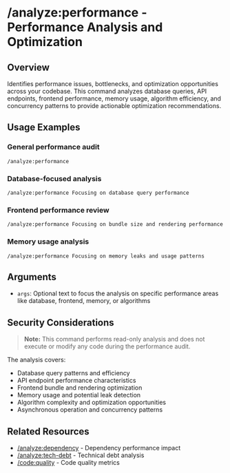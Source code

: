 # /analyze:performance - Performance Analysis and Optimization

## Overview

Identifies performance issues, bottlenecks, and optimization opportunities across your codebase. This command analyzes database queries, API endpoints, frontend performance, memory usage, algorithm efficiency, and concurrency patterns to provide actionable optimization recommendations.

## Usage Examples

### General performance audit
```qwen
/analyze:performance
```

### Database-focused analysis
```qwen
/analyze:performance Focusing on database query performance
```

### Frontend performance review
```qwen
/analyze:performance Focusing on bundle size and rendering performance
```

### Memory usage analysis
```qwen
/analyze:performance Focusing on memory leaks and usage patterns
```

## Arguments

- `args`: Optional text to focus the analysis on specific performance areas like database, frontend, memory, or algorithms

## Security Considerations

> **Note:** This command performs read-only analysis and does not execute or modify any code during the performance audit.

The analysis covers:
- Database query patterns and efficiency
- API endpoint performance characteristics  
- Frontend bundle and rendering optimization
- Memory usage and potential leak detection
- Algorithm complexity and optimization opportunities
- Asynchronous operation and concurrency patterns

## Related Resources

- [/analyze:dependency](dependency.md) - Dependency performance impact
- [/analyze:tech-debt](tech-debt.md) - Technical debt analysis
- [/code:quality](../code/quality.md) - Code quality metrics